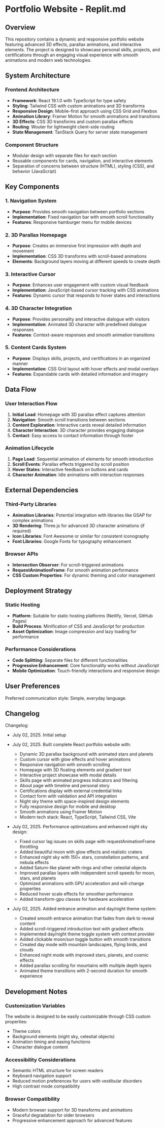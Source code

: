 # Portfolio Website - Replit.md

## Overview

This repository contains a dynamic and responsive portfolio website featuring advanced 3D effects, parallax animations, and interactive elements. The project is designed to showcase personal skills, projects, and certifications through an engaging visual experience with smooth animations and modern web technologies.

## System Architecture

### Frontend Architecture
- **Framework**: React 19.1.0 with TypeScript for type safety
- **Styling**: Tailwind CSS with custom animations and 3D transforms
- **Responsive Design**: Mobile-first approach using CSS Grid and Flexbox
- **Animation Library**: Framer Motion for smooth animations and transitions
- **3D Effects**: CSS 3D transforms and custom parallax effects
- **Routing**: Wouter for lightweight client-side routing
- **State Management**: TanStack Query for server state management

### Component Structure
- Modular design with separate files for each section
- Reusable components for cards, navigation, and interactive elements
- Separation of concerns between structure (HTML), styling (CSS), and behavior (JavaScript)

## Key Components

### 1. Navigation System
- **Purpose**: Provides smooth navigation between portfolio sections
- **Implementation**: Fixed navigation bar with smooth scroll functionality
- **Features**: Responsive hamburger menu for mobile devices

### 2. 3D Parallax Homepage
- **Purpose**: Creates an immersive first impression with depth and movement
- **Implementation**: CSS 3D transforms with scroll-based animations
- **Elements**: Background layers moving at different speeds to create depth

### 3. Interactive Cursor
- **Purpose**: Enhances user engagement with custom visual feedback
- **Implementation**: JavaScript-based cursor tracking with CSS animations
- **Features**: Dynamic cursor that responds to hover states and interactions

### 4. 3D Character Integration
- **Purpose**: Provides personality and interactive dialogue with visitors
- **Implementation**: Animated 3D character with predefined dialogue responses
- **Features**: Context-aware responses and smooth animation transitions

### 5. Content Cards System
- **Purpose**: Displays skills, projects, and certifications in an organized manner
- **Implementation**: CSS Grid layout with hover effects and modal overlays
- **Features**: Expandable cards with detailed information and imagery

## Data Flow

### User Interaction Flow
1. **Initial Load**: Homepage with 3D parallax effect captures attention
2. **Navigation**: Smooth scroll transitions between sections
3. **Content Exploration**: Interactive cards reveal detailed information
4. **Character Interaction**: 3D character provides engaging dialogue
5. **Contact**: Easy access to contact information through footer

### Animation Lifecycle
1. **Page Load**: Sequential animation of elements for smooth introduction
2. **Scroll Events**: Parallax effects triggered by scroll position
3. **Hover States**: Interactive feedback on buttons and cards
4. **Character Animation**: Idle animations with interaction responses

## External Dependencies

### Third-Party Libraries
- **Animation Libraries**: Potential integration with libraries like GSAP for complex animations
- **3D Rendering**: Three.js for advanced 3D character animations (if required)
- **Icon Libraries**: Font Awesome or similar for consistent iconography
- **Font Libraries**: Google Fonts for typography enhancement

### Browser APIs
- **Intersection Observer**: For scroll-triggered animations
- **RequestAnimationFrame**: For smooth animation performance
- **CSS Custom Properties**: For dynamic theming and color management

## Deployment Strategy

### Static Hosting
- **Platform**: Suitable for static hosting platforms (Netlify, Vercel, GitHub Pages)
- **Build Process**: Minification of CSS and JavaScript for production
- **Asset Optimization**: Image compression and lazy loading for performance

### Performance Considerations
- **Code Splitting**: Separate files for different functionalities
- **Progressive Enhancement**: Core functionality works without JavaScript
- **Mobile Optimization**: Touch-friendly interactions and responsive design

## User Preferences

Preferred communication style: Simple, everyday language.

## Changelog

Changelog:
- July 02, 2025. Initial setup
- July 02, 2025. Built complete React portfolio website with:
  * Dynamic 3D parallax background with animated stars and planets
  * Custom cursor with glow effects and hover animations  
  * Responsive navigation with smooth scrolling
  * Homepage with 3D floating elements and gradient text
  * Interactive project showcase with modal details
  * Skills page with animated progress indicators and filtering
  * About page with timeline and personal story
  * Certifications display with external credential links
  * Contact form with validation and API integration
  * Night sky theme with space-inspired design elements
  * Fully responsive design for mobile and desktop
  * Smooth animations using Framer Motion
  * Modern tech stack: React, TypeScript, Tailwind CSS, Vite

- July 02, 2025. Performance optimizations and enhanced night sky design:
  * Fixed cursor lag issues on skills page with requestAnimationFrame throttling
  * Added beautiful moon with glow effects and realistic craters
  * Enhanced night sky with 150+ stars, constellation patterns, and nebula effects
  * Added Saturn-like planet with rings and other celestial objects
  * Improved parallax layers with independent scroll speeds for moon, stars, and planets
  * Optimized animations with GPU acceleration and will-change properties
  * Reduced hover scale effects for smoother performance
  * Added transform-gpu classes for hardware acceleration

- July 02, 2025. Added entrance animation and day/night theme system:
  * Created smooth entrance animation that fades from dark to reveal content
  * Added scroll-triggered introduction text with gradient effects
  * Implemented day/night theme toggle system with context provider
  * Added clickable moon/sun toggle button with smooth transitions
  * Created day mode with mountain landscapes, flying birds, and clouds
  * Enhanced night mode with improved stars, planets, and cosmic effects
  * Added parallax scrolling for mountains with multiple depth layers
  * Animated theme transitions with 2-second duration for smooth experience

## Development Notes

### Customization Variables
The website is designed to be easily customizable through CSS custom properties:
- Theme colors
- Background elements (night sky, celestial objects)
- Animation timing and easing functions
- Character dialogue content

### Accessibility Considerations
- Semantic HTML structure for screen readers
- Keyboard navigation support
- Reduced motion preferences for users with vestibular disorders
- High contrast mode compatibility

### Browser Compatibility
- Modern browser support for 3D transforms and animations
- Graceful degradation for older browsers
- Progressive enhancement approach for advanced features